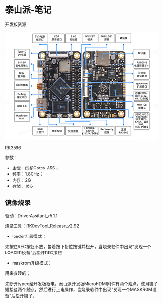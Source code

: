 # 泰山派-笔记

开发板资源

![image-20240206212050384](../picture/taishanpi/image-20240206212050384.png)

RK3566

参数：

* 主控：四核Cotex-A55；
* 频率：1.8GHz；
* 内存：2G；
* 存储：16G

## 镜像烧录

驱动：DriverAssitant_v5.1.1

烧录工具：RKDevTool_Release_v2.92

* loader升级模式：

先按住REC按钮不放，接着按下复位按键并松开，当烧录软件中出现“发现一个LOADER设备”后松开REC按钮

* maskrom升级模式：

用来救砖的；

先断开typec给开发板断电，泰山派开发板MicroHDMI附件有两个触点，使用镊子短接这两个触点，然后进行上电操作，当烧录软件中出现“发现一个MASKROM设备”后松开镊子。